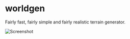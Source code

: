 # worldgen
Fairly fast, fairly simple and fairly realistic terrain generator.

![Screenshot](https://github.com/baturinsky/worldgen/blob/master/screenshots/index.png)